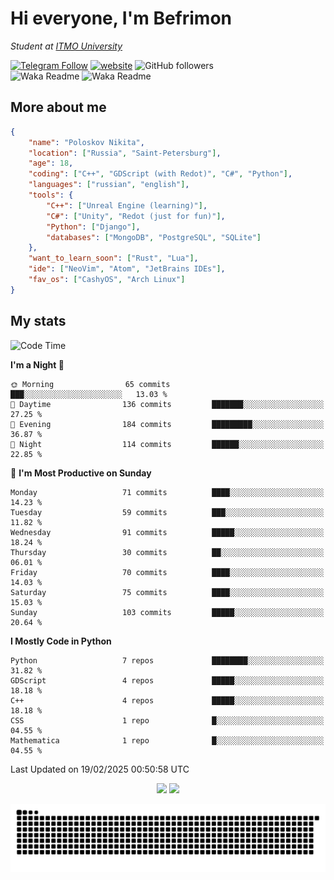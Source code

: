 # Hi everyone, I'm Befrimon
*Student at [ITMO University](https://itmo.ru/)*

[![Telegram Follow](https://img.shields.io/badge/Telegram-2CA5E0?style=flat-squeare&logo=telegram&logoColor=white)](https://t.me/bigtoad_tavern)
[![website](https://img.shields.io/badge/Website-2CA5E0?style=flat-squeare&logo=google-chrome&logoColor=white&color=320142)](https://bfn-dev.ru/)
![GitHub followers](https://img.shields.io/github/followers/Befrimon?label=Follow&style=social)
<br>
![Waka Readme](https://github.com/Befrimon/Befrimon/workflows/WakaReadme/badge.svg)
![Waka Readme](https://github.com/Befrimon/Befrimon/workflows/snake/badge.svg)

## More about me
``` JSON
{
    "name": "Poloskov Nikita",
    "location": ["Russia", "Saint-Petersburg"],
    "age": 18,
    "coding": ["C++", "GDScript (with Redot)", "C#", "Python"],
    "languages": ["russian", "english"],
    "tools": {
        "C++": ["Unreal Engine (learning)"],
        "C#": ["Unity", "Redot (just for fun)"],
        "Python": ["Django"],
        "databases": ["MongoDB", "PostgreSQL", "SQLite"]
    },
    "want_to_learn_soon": ["Rust", "Lua"],
    "ide": ["NeoVim", "Atom", "JetBrains IDEs"],
    "fav_os": ["CashyOS", "Arch Linux"]
}
```

## My stats
<!--START_SECTION:waka-->
![Code Time](http://img.shields.io/badge/Code%20Time-9%20hrs%2046%20mins-blue)

**I'm a Night 🦉** 

```text
🌞 Morning                65 commits          ███░░░░░░░░░░░░░░░░░░░░░░   13.03 % 
🌆 Daytime                136 commits         ███████░░░░░░░░░░░░░░░░░░   27.25 % 
🌃 Evening                184 commits         █████████░░░░░░░░░░░░░░░░   36.87 % 
🌙 Night                  114 commits         ██████░░░░░░░░░░░░░░░░░░░   22.85 % 
```
📅 **I'm Most Productive on Sunday** 

```text
Monday                   71 commits          ████░░░░░░░░░░░░░░░░░░░░░   14.23 % 
Tuesday                  59 commits          ███░░░░░░░░░░░░░░░░░░░░░░   11.82 % 
Wednesday                91 commits          █████░░░░░░░░░░░░░░░░░░░░   18.24 % 
Thursday                 30 commits          ██░░░░░░░░░░░░░░░░░░░░░░░   06.01 % 
Friday                   70 commits          ████░░░░░░░░░░░░░░░░░░░░░   14.03 % 
Saturday                 75 commits          ████░░░░░░░░░░░░░░░░░░░░░   15.03 % 
Sunday                   103 commits         █████░░░░░░░░░░░░░░░░░░░░   20.64 % 
```


**I Mostly Code in Python** 

```text
Python                   7 repos             ████████░░░░░░░░░░░░░░░░░   31.82 % 
GDScript                 4 repos             █████░░░░░░░░░░░░░░░░░░░░   18.18 % 
C++                      4 repos             █████░░░░░░░░░░░░░░░░░░░░   18.18 % 
CSS                      1 repo              █░░░░░░░░░░░░░░░░░░░░░░░░   04.55 % 
Mathematica              1 repo              █░░░░░░░░░░░░░░░░░░░░░░░░   04.55 % 
```




 Last Updated on 19/02/2025 00:50:58 UTC
<!--END_SECTION:waka-->

<div align=center>
    <img src="https://gh.uoc.run.place/api?username=Befrimon&hide_border=true&show_icons=true&bg_color=0d1117&text_color=fff">
    <img src="https://gh.uoc.run.place/api/top-langs/?username=Befrimon&layout=compact&hide_border=true&show_icons=true&bg_color=0d1117&text_color=fff">
</p>


<picture>
  <source media="(prefers-color-scheme: dark)" srcset="https://raw.githubusercontent.com/Befrimon/Befrimon/output/github-snake-dark.svg">
  <source media="(prefers-color-scheme: light)" srcset="https://raw.githubusercontent.com/Befrimon/Befrimon/output/github-snake.svg">
  <img alt="github contribution grid snake animation" src="https://raw.githubusercontent.com/Befrimon/Befrimon/output/github-snake.svg">
</picture>
